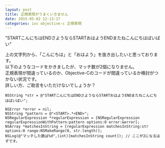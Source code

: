 ```yaml
---
layout: post
title: 正規表現がうまくいきません
date: 2015-05-02 12:13:17
categories: ios objective-c 正規表現
---
```

<!-- {% raw %} -->
<p>"STARTこんにちはENDさようならSTARTおはようENDまたねこんにちはばいばい"</p>

<p>上の文字列から、「こんにちは」と「おはよう」を抜き出したいと思っております。<br>
以下のようなコードをかきましたが、マッチ数が2個になりません。<br>
正規表現が間違っているのか、Objective-Cのコードが間違っているか検討がつかない状況です。<br>
詳しい方、ご助言をいただけないでしょうか？</p>

<pre><code>NSString *str = @"STARTこんにちはENDさようならSTARTおはようENDまたねこんにちはばいばい";

NSError *error = nil;
NSString *pattern = @"&lt;START&gt;.*&lt;END&gt;";
NSRegularExpression *regularExpression = [NSRegularExpression regularExpressionWithPattern:pattern options:0 error:&amp;error];
NSArray *matchesInString = [regularExpression matchesInString:str options:0 range:NSMakeRange(0, str.length)];
NSLog(@"マッチした数は%d",(int)[matchesInString count]); // ここが2になるはずです。
</code></pre>
<!-- {% endraw %} -->
